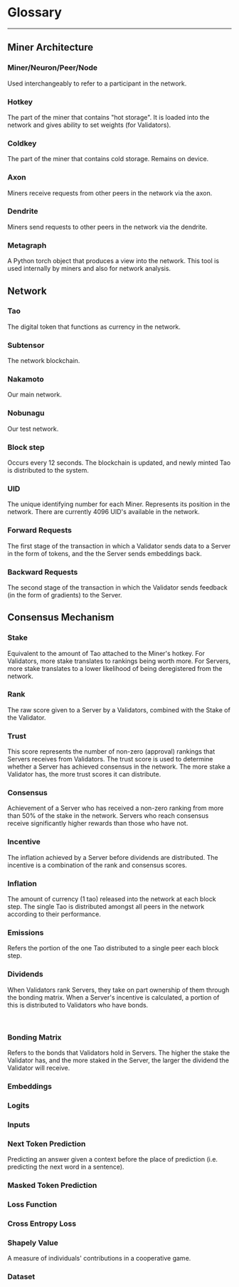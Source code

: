 # Glossary
---
## Miner Architecture 


### Miner/Neuron/Peer/Node

Used interchangeably to refer to a participant in the network. 
​

### Hotkey

The part of the miner that contains "hot storage". It is loaded into the network and gives ability to set weights (for Validators). 
​

### Coldkey

The part of the miner that contains cold storage. Remains on device.
​

### Axon

Miners receive requests from other peers in the network via the axon.
​

### Dendrite 

Miners send requests to other peers in the network via the dendrite. 
​

### Metagraph

A Python torch object that produces a view into the network. This tool is used internally by miners and also for network analysis. 


## Network 


### Tao 

The digital token that functions as currency in the network. 
​

### Subtensor

The network blockchain. 
​

### Nakamoto

Our main network. 
​

### Nobunagu

Our test network. 
​

### Block step

Occurs every 12 seconds. The blockchain is updated, and newly minted Tao is distributed to the system. 
​

### UID

The unique identifying number for each Miner. Represents its position in the network. There are currently 4096 UID's available in the network. 
​

### Forward Requests

The first stage of the transaction in which a Validator sends data to a Server in the form of tokens, and the the Server sends embeddings back. 
​

### Backward Requests

The second stage of the transaction in which the Validator sends feedback (in the form of gradients) to the Server.


## Consensus Mechanism


### Stake

Equivalent to the amount of Tao attached to the Miner's hotkey. For Validators, more stake translates to rankings being worth more. For Servers, more stake translates to a lower likelihood of being deregistered from the network. 
​

### Rank

The raw score given to a Server by a Validators, combined with the Stake of the Validator. 
​

### Trust

This score represents the number of non-zero (approval) rankings that Servers receives from Validators. The trust score is used to determine whether a Server has achieved consensus in the network. The more stake a Validator has, the more trust scores it can distribute. 
​

### Consensus


Achievement of a Server who has received a non-zero ranking from more than 50% of the stake in the network. Servers who reach consensus receive significantly higher rewards than those who have not. 
​

### Incentive

The inflation achieved by a Server before dividends are distributed. The incentive is a combination of the rank and consensus scores. 
​

### Inflation

The amount of currency (1 tao) released into the network at each block step. The single Tao is distributed amongst all peers in the network according to their performance.
​

### Emissions

Refers the portion of the one Tao distributed to a single peer each block step.


### Dividends

When Validators rank Servers, they take on part ownership of them through the bonding matrix. When a Server's incentive is calculated, a portion of this is distributed to Validators who have bonds.

​
### Bonding Matrix

Refers to the bonds that Validators hold in Servers. The higher the stake the Validator has, and the more staked in the Server, the larger the dividend the Validator will receive. 

### Embeddings

### Logits

### Inputs

### Next Token Prediction

Predicting an answer given a context before the place of prediction (i.e. predicting the next word in a sentence).

### Masked Token Prediction

### Loss Function

### Cross Entropy Loss

### Shapely Value

A measure of individuals' contributions in a cooperative game.

### Dataset
​
​